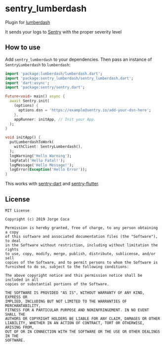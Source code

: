 # sentry_lumberdash

Plugin for [lumberdash](https://github.com/jorgecoca/lumberdash)

It sends your logs to [Sentry](https://sentry.io/welcome/) with the proper severity level

## How to use

Add `sentry_lumberdash` to your dependencies. Then pass an instance of `SentryLumberdash` to `lumberdash`:

```dart
import 'package:lumberdash/lumberdash.dart';
import 'package:sentry_lumberdash/sentry_lumberdash.dart';
import 'dart:async';
import 'package:sentry/sentry.dart';

Future<void> main() async {
  await Sentry.init(
    (options) {
      options.dsn = 'https://example@sentry.io/add-your-dsn-here';
    },
    appRunner: initApp, // Init your App.
  );
}

void initApp() {
  putLumberdashToWork(
    withClient: SentryLumberdash(),
  );
  logWarning('Hello Warning');
  logFatal('Hello Fatal!');
  logMessage('Hello Message!');
  logError(Exception('Hello Error'));
}
```

This works with 
[sentry-dart](https://pub.dev/packages/sentry/versions/4.0.0-beta.1) and
[sentry-flutter](https://pub.dev/packages/sentry_flutter).

## License

```
MIT License

Copyright (c) 2019 Jorge Coca

Permission is hereby granted, free of charge, to any person obtaining a copy
of this software and associated documentation files (the "Software"), to deal
in the Software without restriction, including without limitation the rights
to use, copy, modify, merge, publish, distribute, sublicense, and/or sell
copies of the Software, and to permit persons to whom the Software is
furnished to do so, subject to the following conditions:

The above copyright notice and this permission notice shall be included in all
copies or substantial portions of the Software.

THE SOFTWARE IS PROVIDED "AS IS", WITHOUT WARRANTY OF ANY KIND, EXPRESS OR
IMPLIED, INCLUDING BUT NOT LIMITED TO THE WARRANTIES OF MERCHANTABILITY,
FITNESS FOR A PARTICULAR PURPOSE AND NONINFRINGEMENT. IN NO EVENT SHALL THE
AUTHORS OR COPYRIGHT HOLDERS BE LIABLE FOR ANY CLAIM, DAMAGES OR OTHER
LIABILITY, WHETHER IN AN ACTION OF CONTRACT, TORT OR OTHERWISE, ARISING FROM,
OUT OF OR IN CONNECTION WITH THE SOFTWARE OR THE USE OR OTHER DEALINGS IN THE
SOFTWARE.
```